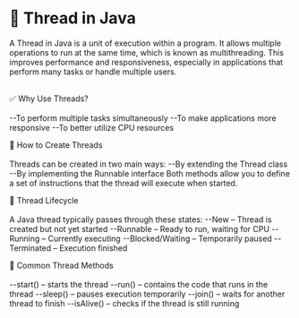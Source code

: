 # 🧵 Thread in Java


A Thread in Java is a unit of execution within a program. It allows multiple operations to run at the same time, which is known as multithreading. This improves performance and responsiveness, especially in applications that perform many tasks or handle multiple users. <br><br>

✅ Why Use Threads? <br><br>
--To perform multiple tasks simultaneously
--To make applications more responsive
--To better utilize CPU resources

🧰 How to Create Threads <br><br>
Threads can be created in two main ways:
--By extending the Thread class
--By implementing the Runnable interface
Both methods allow you to define a set of instructions that the thread will execute when started.

🔄 Thread Lifecycle <br><br>
A Java thread typically passes through these states:
--New – Thread is created but not yet started
--Runnable – Ready to run, waiting for CPU
--Running – Currently executing
--Blocked/Waiting – Temporarily paused
--Terminated – Execution finished

📌 Common Thread Methods <br><br>
--start() – starts the thread
--run() – contains the code that runs in the thread
--sleep() – pauses execution temporarily
--join() – waits for another thread to finish
--isAlive() – checks if the thread is still running
